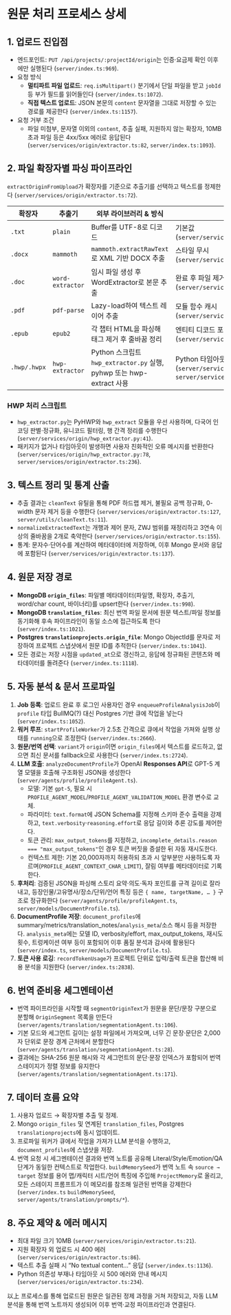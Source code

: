 # 원문 처리 프로세스 상세

## 1. 업로드 진입점
- 엔드포인트: `PUT /api/projects/:projectId/origin`는 인증·요금제 확인 이후에만 실행된다 (`server/index.ts:969`).
- 요청 방식
  - **멀티파트 파일 업로드**: `req.isMultipart()` 분기에서 단일 파일을 받고 `jobId` 등 부가 필드를 읽어들인다 (`server/index.ts:1072`).
  - **직접 텍스트 업로드**: JSON 본문의 `content` 문자열을 그대로 저장할 수 있는 경로를 제공한다 (`server/index.ts:1157`).
- 요청 거부 조건
  - 파일 미첨부, 문자열 이외의 `content`, 추출 실패, 지원하지 않는 확장자, 10MB 초과 파일 등은 4xx/5xx 에러로 응답된다 (`server/services/origin/extractor.ts:82`, `server/index.ts:1093`).

## 2. 파일 확장자별 파싱 파이프라인
`extractOriginFromUpload`가 확장자를 기준으로 추출기를 선택하고 텍스트를 정제한다 (`server/services/origin/extractor.ts:72`).

| 확장자 | 추출기 | 외부 라이브러리 & 방식 | 비고 |
| --- | --- | --- | --- |
| `.txt` | `plain` | Buffer를 UTF-8로 디코드 | 기본값 (`server/services/origin/extractor.ts:95`)
| `.docx` | `mammoth` | `mammoth.extractRawText`로 XML 기반 DOCX 추출 | 스타일 무시 (`server/services/origin/extractor.ts:100`)
| `.doc` | `word-extractor` | 임시 파일 생성 후 WordExtractor로 본문 추출 | 완료 후 파일 제거 (`server/services/origin/extractor.ts:170`)
| `.pdf` | `pdf-parse` | Lazy-load하여 텍스트 레이어 추출 | 모듈 함수 캐시 (`server/services/origin/extractor.ts:181`)
| `.epub` | `epub2` | 각 챕터 HTML을 파싱해 태그 제거 후 줄바꿈 정리 | 엔티티 디코드 포함 (`server/services/origin/extractor.ts:195`)
| `.hwp/.hwpx` | `hwp-extractor` | Python 스크립트 `hwp_extractor.py` 실행, pyhwp 또는 hwp-extract 사용 | Python 타임아웃 30초 (`server/services/origin/extractor.ts:214`, `server/services/origin/hwp_extractor.py:1`)

### HWP 처리 스크립트
- `hwp_extractor.py`는 PyHWP와 `hwp_extract` 모듈을 우선 사용하며, 다국어 인코딩 판별·정규화, 유니코드 필터링, 행 간격 정리를 수행한다 (`server/services/origin/hwp_extractor.py:41`).
- 패키지가 없거나 타임아웃이 발생하면 사용자 친화적인 오류 메시지를 반환한다 (`server/services/origin/hwp_extractor.py:78`, `server/services/origin/extractor.ts:236`).

## 3. 텍스트 정리 및 통계 산출
- 추출 결과는 `cleanText` 유틸을 통해 PDF 하드랩 제거, 불필요 공백 정규화, 0-width 문자 제거 등을 수행한다 (`server/services/origin/extractor.ts:127`, `server/utils/cleanText.ts:11`).
- `normalizeExtractedText`는 개행과 제어 문자, ZWJ 범위를 재정리하고 3연속 이상의 줄바꿈을 2개로 축약한다 (`server/services/origin/extractor.ts:155`).
- 통계: 문자수·단어수를 계산하여 메타데이터에 저장하며, 이후 Mongo 문서와 응답에 포함된다 (`server/services/origin/extractor.ts:137`).

## 4. 원문 저장 경로
- **MongoDB `origin_files`**: 파일별 메타데이터(파일명, 확장자, 추출기, word/char count, 바이너리)를 upsert한다 (`server/index.ts:998`).
- **MongoDB `translation_files`**: 최신 번역 파일 문서에 원문 텍스트/파일 정보를 동기화해 후속 파이프라인이 동일 소스에 접근하도록 한다 (`server/index.ts:1021`).
- **Postgres `translationprojects.origin_file`**: Mongo ObjectId를 문자로 저장하여 프로젝트 스냅샷에서 원문 ID를 추적한다 (`server/index.ts:1041`).
- 모든 경로는 저장 시점을 `updated_at`으로 갱신하고, 응답에 정규화된 콘텐츠와 메타데이터를 돌려준다 (`server/index.ts:1118`).

## 5. 자동 분석 & 문서 프로파일
1. **Job 등록**: 업로드 완료 후 로그인 사용자인 경우 `enqueueProfileAnalysisJob`이 `profile` 타입 BullMQ(?) 대신 Postgres 기반 큐에 작업을 넣는다 (`server/index.ts:1052`).
2. **워커 루프**: `startProfileWorker`가 2.5초 간격으로 큐에서 작업을 가져와 실행 상태를 `running`으로 조정한다 (`server/index.ts:2666`).
3. **원문/번역 선택**: `variant`가 `origin`이면 `origin_files`에서 텍스트를 로드하고, 없으면 최신 문서를 fallback으로 사용한다 (`server/index.ts:2724`).
4. **LLM 호출**: `analyzeDocumentProfile`가 OpenAI **Responses API**로 GPT-5 계열 모델을 호출해 구조화된 JSON을 생성한다 (`server/agents/profile/profileAgent.ts`).
   - 모델: 기본 `gpt-5`, 필요 시 `PROFILE_AGENT_MODEL`/`PROFILE_AGENT_VALIDATION_MODEL` 환경 변수로 교체.
   - 파라미터: `text.format`에 JSON Schema를 지정해 스키마 준수 출력을 강제하고, `text.verbosity`·`reasoning.effort`로 응답 길이와 추론 강도를 제어한다.
   - 토큰 관리: `max_output_tokens`를 지정하고, `incomplete_details.reason === "max_output_tokens"`인 경우 토큰 버짓을 증설한 뒤 자동 재시도한다.
   - 컨텍스트 제한: 기본 20,000자까지 허용하되 초과 시 앞부분만 사용하도록 자르며(`PROFILE_AGENT_CONTEXT_CHAR_LIMIT`), 잘림 여부를 메타데이터로 기록한다.
5. **후처리**: 검증된 JSON을 파싱해 스토리 요약·의도·독자 포인트를 규격 길이로 잘라내고, 등장인물/고유명사/장소/단위/언어 특징 등은 `{ name, targetName, … }` 구조로 정규화한다 (`server/agents/profile/profileAgent.ts`, `server/models/DocumentProfile.ts`).
6. **DocumentProfile 저장**: `document_profiles`에 summary/metrics/translation_notes/`analysis_meta`/소스 해시 등을 저장한다. `analysis_meta`에는 모델 ID, verbosity/effort, max_output_tokens, 재시도 횟수, 트렁케이션 여부 등이 포함되어 이후 품질 분석과 감사에 활용된다 (`server/index.ts`, `server/models/DocumentProfile.ts`).
7. **토큰 사용 로깅**: `recordTokenUsage`가 프로젝트 단위로 입력/출력 토큰을 합산해 비용 분석을 지원한다 (`server/index.ts:2838`).

## 6. 번역 준비용 세그멘테이션
- 번역 파이프라인을 시작할 때 `segmentOriginText`가 원문을 문단/문장 구분으로 분할해 `OriginSegment` 목록을 만든다 (`server/agents/translation/segmentationAgent.ts:106`).
- 기본 모드와 세그먼트 길이는 설정 파일에서 가져오며, 너무 긴 문장·문단은 2,000자 단위로 문장 경계 근처에서 분할한다 (`server/agents/translation/segmentationAgent.ts:28`).
- 결과에는 SHA-256 원문 해시와 각 세그먼트의 문단·문장 인덱스가 포함되어 번역 스테이지가 정렬 정보를 유지한다 (`server/agents/translation/segmentationAgent.ts:171`).

## 7. 데이터 흐름 요약
1. 사용자 업로드 → 확장자별 추출 및 정제.
2. Mongo `origin_files` 및 연계된 `translation_files`, Postgres `translationprojects`에 동시 업데이트.
3. 프로파일 워커가 큐에서 작업을 가져가 LLM 분석을 수행하고, `document_profiles`에 스냅샷을 저장.
4. 번역 요청 시 세그멘테이션 결과와 번역 노트를 공유해 Literal/Style/Emotion/QA 단계가 동일한 컨텍스트로 작업한다. `buildMemorySeed`가 번역 노트 속 `source → target` 정보를 용어 맵/캐릭터 시트/언어 특징에 주입해 `ProjectMemory`로 올리고, 모든 스테이지 프롬프트가 이 메모리를 참조해 일관된 번역을 강제한다 (`server/index.ts` `buildMemorySeed`, `server/agents/translation/prompts/*`).

## 8. 주요 제약 & 에러 메시지
- 최대 파일 크기 10MB (`server/services/origin/extractor.ts:21`).
- 지원 확장자 외 업로드 시 400 에러 (`server/services/origin/extractor.ts:86`).
- 텍스트 추출 실패 시 “No textual content…” 응답 (`server/index.ts:1136`).
- Python 의존성 부재나 타임아웃 시 500 에러와 안내 메시지 (`server/services/origin/extractor.ts:234`).

以上 프로세스를 통해 업로드된 원문은 일관된 정제 과정을 거쳐 저장되고, 자동 LLM 분석을 통해 번역 노트까지 생성되어 이후 번역·교정 파이프라인과 연결된다.
